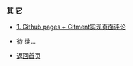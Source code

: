 
###   其 它

 + [1. Github pages + Gitment实现页面评论](./oth/comment)
 
 + 待 续...
 
 + [返回首页](https://jqhgit.github.io)

